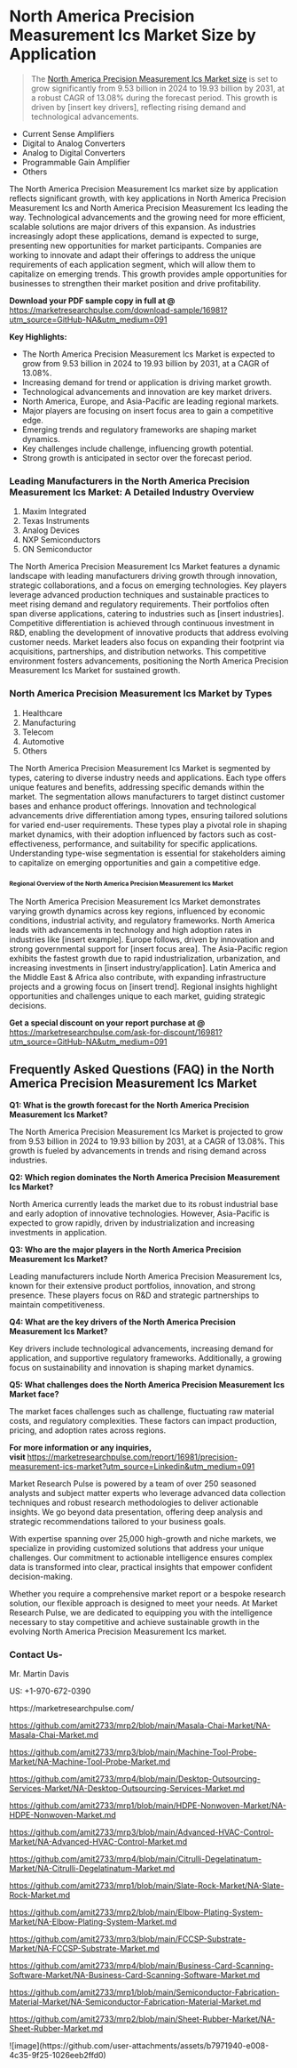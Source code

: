 <h1>North America Precision Measurement Ics Market&nbsp;Size by Application</h1><blockquote><p>The <a href="https://marketresearchpulse.com/download-sample/16981?utm_source=GitHub-NA&amp;utm_medium=091">North America Precision Measurement Ics Market size</a> is set to grow significantly from 9.53 billion in 2024 to 19.93 billion by 2031, at a robust CAGR of 13.08% during the forecast period. This growth is driven by [insert key drivers], reflecting rising demand and technological advancements.</p></blockquote><ul><li>Current Sense Amplifiers<li> Digital to Analog Converters<li> Analog to Digital Converters<li> Programmable Gain Amplifier<li> Others</li></ul><p>The North America Precision Measurement Ics market size by application reflects significant growth, with key applications in North America Precision Measurement Ics and North America Precision Measurement Ics leading the way. Technological advancements and the growing need for more efficient, scalable solutions are major drivers of this expansion. As industries increasingly adopt these applications, demand is expected to surge, presenting new opportunities for market participants. Companies are working to innovate and adapt their offerings to address the unique requirements of each application segment, which will allow them to capitalize on emerging trends. This growth provides ample opportunities for businesses to strengthen their market position and drive profitability.</p><p><strong>Download your PDF sample copy in full at @ </strong><a href="https://marketresearchpulse.com/download-sample/16981?utm_source=GitHub-NA&amp;utm_medium=091">https://marketresearchpulse.com/download-sample/16981?utm_source=GitHub-NA&amp;utm_medium=091</a></p><p><strong>Key Highlights: </strong></p><ul><li>The North America Precision Measurement Ics Market is expected to grow from 9.53 billion in 2024 to 19.93 billion by 2031, at a CAGR of 13.08%.</li><li>Increasing demand for trend or application is driving market growth.</li><li>Technological advancements and innovation are key market drivers.</li><li>North America, Europe, and Asia-Pacific are leading regional markets.</li><li>Major players are focusing on insert focus area to gain a competitive edge.</li><li>Emerging trends and regulatory frameworks are shaping market dynamics.</li><li>Key challenges include challenge, influencing growth potential.</li><li>Strong growth is anticipated in sector over the forecast period.</li></ul><h3>Leading Manufacturers in the North America Precision Measurement Ics Market: A Detailed Industry Overview</h3><ol><li>Maxim Integrated</li><li>Texas Instruments</li><li>Analog Devices</li><li>NXP Semiconductors</li><li>ON Semiconductor</li></ol><div class="flex max-w-full flex-col flex-grow"><div class="min-h-8 text-message flex w-full flex-col items-end gap-2 whitespace-normal break-words [.text-message+&amp;]:mt-5" dir="auto" data-message-author-role="assistant" data-message-id="fd8432e4-4910-450d-b182-61b7bfb0a01f" data-message-model-slug="gpt-4o"><div class="flex w-full flex-col gap-1 empty:hidden first:pt-[3px]"><div class="markdown prose w-full break-words dark:prose-invert light"><p>The North America Precision Measurement Ics Market features a dynamic landscape with leading manufacturers driving growth through innovation, strategic collaborations, and a focus on emerging technologies. Key players leverage advanced production techniques and sustainable practices to meet rising demand and regulatory requirements. Their portfolios often span diverse applications, catering to industries such as [insert industries]. Competitive differentiation is achieved through continuous investment in R&amp;D, enabling the development of innovative products that address evolving customer needs. Market leaders also focus on expanding their footprint via acquisitions, partnerships, and distribution networks. This competitive environment fosters advancements, positioning the North America Precision Measurement Ics Market for sustained growth.</p></div></div></div></div><h3>North America Precision Measurement Ics Market by Types</h3><ol><li>Healthcare<li> Manufacturing<li> Telecom<li> Automotive<li> Others</li></ol><div class="flex max-w-full flex-col flex-grow"><div class="min-h-8 text-message flex w-full flex-col items-end gap-2 whitespace-normal break-words [.text-message+&amp;]:mt-5" dir="auto" data-message-author-role="assistant" data-message-id="084470be-0bb7-4664-bddf-5156b4f41249" data-message-model-slug="gpt-4o-mini"><div class="flex w-full flex-col gap-1 empty:hidden first:pt-[3px]"><div class="markdown prose w-full break-words dark:prose-invert light"><p>The North America Precision Measurement Ics Market is segmented by types, catering to diverse industry needs and applications. Each type offers unique features and benefits, addressing specific demands within the market. The segmentation allows manufacturers to target distinct customer bases and enhance product offerings. Innovation and technological advancements drive differentiation among types, ensuring tailored solutions for varied end-user requirements. These types play a pivotal role in shaping market dynamics, with their adoption influenced by factors such as cost-effectiveness, performance, and suitability for specific applications. Understanding type-wise segmentation is essential for stakeholders aiming to capitalize on emerging opportunities and gain a competitive edge.</p></div></div></div></div><h3><span style="font-size: 11px;">Regional Overview of the North America Precision Measurement Ics Market</span></h3><div class="flex max-w-full flex-col flex-grow"><div class="min-h-8 text-message flex w-full flex-col items-end gap-2 whitespace-normal break-words [.text-message+&amp;]:mt-5" dir="auto" data-message-author-role="assistant" data-message-id="e9038762-ce64-4e30-91c9-9bd413514231" data-message-model-slug="gpt-4o-mini"><div class="flex w-full flex-col gap-1 empty:hidden first:pt-[3px]"><div class="markdown prose w-full break-words dark:prose-invert light"><p>The North America Precision Measurement Ics Market demonstrates varying growth dynamics across key regions, influenced by economic conditions, industrial activity, and regulatory frameworks. North America leads with advancements in technology and high adoption rates in industries like [insert example]. Europe follows, driven by innovation and strong governmental support for [insert focus area]. The Asia-Pacific region exhibits the fastest growth due to rapid industrialization, urbanization, and increasing investments in [insert industry/application]. Latin America and the Middle East &amp; Africa also contribute, with expanding infrastructure projects and a growing focus on [insert trend]. Regional insights highlight opportunities and challenges unique to each market, guiding strategic decisions.</p></div></div></div></div><p><strong>Get a special discount on your report purchase at @ </strong><a href="https://marketresearchpulse.com/ask-for-discount/16981?utm_source=GitHub-NA&amp;utm_medium=091">https://marketresearchpulse.com/ask-for-discount/16981?utm_source=GitHub-NA&amp;utm_medium=091</a></p><h2>Frequently Asked Questions (FAQ) in the North America Precision Measurement Ics Market</h2><p><strong>Q1: What is the growth forecast for the North America Precision Measurement Ics Market?</strong></p><p>The North America Precision Measurement Ics Market is projected to grow from 9.53 billion in 2024 to 19.93 billion by 2031, at a CAGR of 13.08%. This growth is fueled by advancements in trends and rising demand across industries.</p><p><strong>Q2: Which region dominates the North America Precision Measurement Ics Market?</strong></p><p>North America currently leads the market due to its robust industrial base and early adoption of innovative technologies. However, Asia-Pacific is expected to grow rapidly, driven by industrialization and increasing investments in application.</p><p><strong>Q3: Who are the major players in the North America Precision Measurement Ics Market?</strong></p><p>Leading manufacturers include North America Precision Measurement Ics, known for their extensive product portfolios, innovation, and strong presence. These players focus on R&amp;D and strategic partnerships to maintain competitiveness.</p><p><strong>Q4: What are the key drivers of the North America Precision Measurement Ics Market?</strong></p><p>Key drivers include technological advancements, increasing demand for application, and supportive regulatory frameworks. Additionally, a growing focus on sustainability and innovation is shaping market dynamics.</p><p><strong>Q5: What challenges does the North America Precision Measurement Ics Market face?</strong></p><p>The market faces challenges such as challenge, fluctuating raw material costs, and regulatory complexities. These factors can impact production, pricing, and adoption rates across regions.</p><p><strong>For more information or any inquiries, visit&nbsp;</strong><a href="https://marketresearchpulse.com/report/16981/precision-measurement-ics-market?utm_source=Linkedin&utm_medium=091">https://marketresearchpulse.com/report/16981/precision-measurement-ics-market?utm_source=Linkedin&utm_medium=091</a></p><p>Market Research Pulse is powered by a team of over 250 seasoned analysts and subject matter experts who leverage advanced data collection techniques and robust research methodologies to deliver actionable insights. We go beyond data presentation, offering deep analysis and strategic recommendations tailored to your business goals.</p><p>With expertise spanning over 25,000 high-growth and niche markets, we specialize in providing customized solutions that address your unique challenges. Our commitment to actionable intelligence ensures complex data is transformed into clear, practical insights that empower confident decision-making.</p><p>Whether you require a comprehensive market report or a bespoke research solution, our flexible approach is designed to meet your needs. At Market Research Pulse, we are dedicated to equipping you with the intelligence necessary to stay competitive and achieve sustainable growth in the evolving North America Precision Measurement Ics market.</p><h3><strong>Contact Us-</strong></h3><p>Mr. Martin Davis</p><p>US: +1-970-672-0390</p><p>https://marketresearchpulse.com/</p><p><a href="https://github.com/amit2733/mrp2/blob/main/Masala-Chai-Market/NA-Masala-Chai-Market.md">https://github.com/amit2733/mrp2/blob/main/Masala-Chai-Market/NA-Masala-Chai-Market.md</a></p><p><a href="https://github.com/amit2733/mrp3/blob/main/Machine-Tool-Probe-Market/NA-Machine-Tool-Probe-Market.md">https://github.com/amit2733/mrp3/blob/main/Machine-Tool-Probe-Market/NA-Machine-Tool-Probe-Market.md</a></p><p><a href="https://github.com/amit2733/mrp4/blob/main/Desktop-Outsourcing-Services-Market/NA-Desktop-Outsourcing-Services-Market.md">https://github.com/amit2733/mrp4/blob/main/Desktop-Outsourcing-Services-Market/NA-Desktop-Outsourcing-Services-Market.md</a></p><p><a href="https://github.com/amit2733/mrp1/blob/main/HDPE-Nonwoven-Market/NA-HDPE-Nonwoven-Market.md">https://github.com/amit2733/mrp1/blob/main/HDPE-Nonwoven-Market/NA-HDPE-Nonwoven-Market.md</a></p><p><a href="https://github.com/amit2733/mrp3/blob/main/Advanced-HVAC-Control-Market/NA-Advanced-HVAC-Control-Market.md">https://github.com/amit2733/mrp3/blob/main/Advanced-HVAC-Control-Market/NA-Advanced-HVAC-Control-Market.md</a></p><p><a href="https://github.com/amit2733/mrp4/blob/main/Citrulli-Degelatinatum-Market/NA-Citrulli-Degelatinatum-Market.md">https://github.com/amit2733/mrp4/blob/main/Citrulli-Degelatinatum-Market/NA-Citrulli-Degelatinatum-Market.md</a></p><p><a href="https://github.com/amit2733/mrp1/blob/main/Slate-Rock-Market/NA-Slate-Rock-Market.md">https://github.com/amit2733/mrp1/blob/main/Slate-Rock-Market/NA-Slate-Rock-Market.md</a></p><p><a href="https://github.com/amit2733/mrp2/blob/main/Elbow-Plating-System-Market/NA-Elbow-Plating-System-Market.md">https://github.com/amit2733/mrp2/blob/main/Elbow-Plating-System-Market/NA-Elbow-Plating-System-Market.md</a></p><p><a href="https://github.com/amit2733/mrp3/blob/main/FCCSP-Substrate-Market/NA-FCCSP-Substrate-Market.md">https://github.com/amit2733/mrp3/blob/main/FCCSP-Substrate-Market/NA-FCCSP-Substrate-Market.md</a></p><p><a href="https://github.com/amit2733/mrp4/blob/main/Business-Card-Scanning-Software-Market/NA-Business-Card-Scanning-Software-Market.md">https://github.com/amit2733/mrp4/blob/main/Business-Card-Scanning-Software-Market/NA-Business-Card-Scanning-Software-Market.md</a></p><p><a href="https://github.com/amit2733/mrp1/blob/main/Semiconductor-Fabrication-Material-Market/NA-Semiconductor-Fabrication-Material-Market.md">https://github.com/amit2733/mrp1/blob/main/Semiconductor-Fabrication-Material-Market/NA-Semiconductor-Fabrication-Material-Market.md</a></p><p><a href="https://github.com/amit2733/mrp2/blob/main/Sheet-Rubber-Market/NA-Sheet-Rubber-Market.md">https://github.com/amit2733/mrp2/blob/main/Sheet-Rubber-Market/NA-Sheet-Rubber-Market.md</a></p>
![image](https://github.com/user-attachments/assets/b7971940-e008-4c35-9f25-1026eeb2ffd0)
